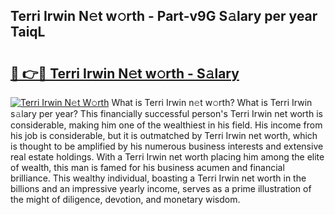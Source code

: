 ## Terri Irwin N𝚎t w𝚘rth - Part-v9G S𝚊lary per year TaiqL

# <h2><a href="http://gc41bsv.nevu.top/?p=Terri+Irwin">🔗 👉🔴 Terri Irwin N𝚎t w𝚘rth - S𝚊lary</a></h2>

[![Terri Irwin N𝚎t W𝚘rth](https://i.imgur.com/Oavwk0R.jpeg)](http://gc41bsv.nevu.top/?p=Terri+Irwin)
What is Terri Irwin n𝚎t w𝚘rth? What is Terri Irwin s𝚊lary per year?
This financially successful person's Terri Irwin net worth is considerable, making him one of the wealthiest in his field. His income from his job is considerable, but it is outmatched by Terri Irwin net worth, which is thought to be amplified by his numerous business interests and extensive real estate holdings. With a Terri Irwin net worth placing him among the elite of wealth, this man is famed for his business acumen and financial brilliance. This wealthy individual, boasting a Terri Irwin net worth in the billions and an impressive yearly income, serves as a prime illustration of the might of diligence, devotion, and monetary wisdom.
